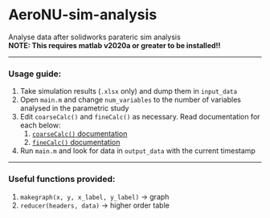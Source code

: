 # AeroNU-sim-analysis

Analyse data after solidworks parateric sim analysis  
**NOTE: This requires matlab v2020a or greater to be installed!!**

---
### Usage guide:
1. Take simulation results (`.xlsx` only) and dump them in `input_data`
2. Open `main.m` and change `num_variables` to the number of variables analysed in the parametric study
3. Edit `coarseCalc()` and `fineCalc()` as necessary. Read documentation for each below:
    1. [`coarseCalc()` documentation](https://github.com/RahulR100/AeroNU-sim-analysis/blob/main/docs/coarseCalc.md)
    2. [`fineCalc()` documentation](https://github.com/RahulR100/AeroNU-sim-analysis/blob/main/docs/fineCalc.md)
4. Run `main.m` and look for data in `output_data` with the current timestamp

---
### Useful functions provided:
1. `makegraph(x, y, x_label, y_label)` &#8594; graph
2. `reducer(headers, data)` &#8594; higher order table